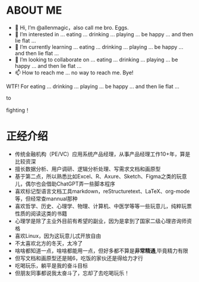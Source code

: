 # ABOUT ME
- 👋 Hi, I’m @allenmagic，also call me bro. Eggs.
- 👀 I’m interested in ... eating ... drinking ... playing ... be happy ... and then lie flat ...
- 🌱 I’m currently learning ... eating ... drinking ... playing ... be happy ... and then lie flat ...
- 💞️ I’m looking to collaborate on ... eating ... drinking ... playing ... be happy ... and then lie flat ...
- 📫 How to reach me ... no way to reach me. Bye!

WTF!
For eating ... drinking ... playing ... be happy ... and then lie flat ...

to

fighting！

# 正经介绍
- 传统金融机构（PE/VC）应用系统产品经理，从事产品经理工作10+年，算是比较资深
- 擅长数据分析、用户调研、逻辑分析处理、写需求文档和画原型
- 基于第二点，所以熟悉比如Excel、R、Axure、Sketch、Figma之类的玩意儿，偶尔也会借助ChatGPT弄一些脚本程序
- 喜欢标记型语言文档工具markdown，reStructuretext、LaTeX、org-mode等，但经常查mannual那种
- 喜欢哲学、历史、心理学、物理、计算机、中医学等等一些玩意儿，纯粹玩票性质的阅读这类的书籍
- 心理学是除了主业外目前有希望的副业，因为是拿到了国家二级心理咨询师资格
- 喜欢Linux，因为这玩意儿忒开放自由
- 不太喜欢北方的冬天，太冷了
- 啥啥都知道一点，啥啥都能用一点，但好多都不算是**非常精通**,毕竟精力有限
- 但写文档和画原型还是贼6，吃饭的家伙还是得给力才行
- 吃喝玩乐，躺平是我的奋斗目标
- 但朋友同事都说我太奋斗了，忘却了去吃喝玩乐！

<!---
allenmagic/allenmagic is a ✨ special ✨ repository because its `README.md` (this file) appears on your GitHub profile.
You can click the Preview link to take a look at your changes.
--->
